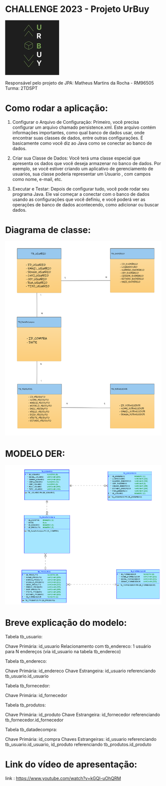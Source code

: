 # CHALLENGE  2023 - Projeto UrBuy

![ LOGO DO PROJETO ](documentação/UrBuyLogo.jpeg)

Responsável pelo projeto de JPA: Matheus Martins da Rocha - RM96505 Turma: 2TDSPT


# Como rodar a aplicação: 

1. Configurar o Arquivo de Configuração:
   Primeiro, você precisa configurar um arquivo chamado persistence.xml. Este arquivo contém informações importantes, como qual banco de dados usar, onde encontrar suas classes de dados, entre outras configurações. É basicamente como você diz ao Java como se conectar ao banco de dados.

2. Criar sua Classe de Dados:
   Você terá uma classe especial que apresenta os dados que você deseja armazenar no banco de dados. Por exemplo, se você estiver criando um aplicativo de gerenciamento de usuarios, sua classe poderia representar um Usuario , com campos como nome, e-mail, etc.

4. Executar e Testar:
   Depois de configurar tudo, você pode rodar seu programa Java. Ele vai começar a conectar com o banco de dados usando as configurações que você definiu, e você poderá ver as operações de banco de dados acontecendo, como adicionar ou buscar dados.   

# Diagrama de classe:

![ DIAGRAMA DE CLASSE ](documentação/DIAGRAMA%20(2).png)


# MODELO DER:

![ MODELO_DER ](documentação/ModeloMER.png)

 # Breve explicação do modelo: 
Tabela tb_usuario:

Chave Primária: id_usuario
Relacionamento com tb_endereco: 1 usuário para N endereços (via id_usuario na tabela tb_endereco)

Tabela tb_endereco:

Chave Primária: id_endereco
Chave Estrangeira: id_usuario referenciando tb_usuario.id_usuario

Tabela tb_fornecedor:

Chave Primária: id_fornecedor

Tabela tb_produtos:

Chave Primária: id_produto
Chave Estrangeira: id_fornecedor referenciando tb_fornecedor.id_fornecedor

Tabela tb_datadecompra:

Chave Primária: id_compra
Chaves Estrangeiras: id_usuario referenciando tb_usuario.id_usuario, id_produto referenciando tb_produtos.id_produto

# Link do vídeo de apresentação:

link : https://www.youtube.com/watch?v=kGQI-uOhQRM

